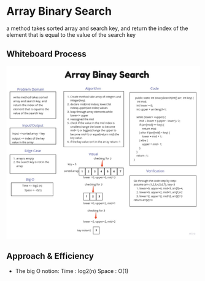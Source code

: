 # Array Binary Search

a method takes sorted array and search key, and return the index of the element that is equal to the value of the search key

## Whiteboard Process

![array-binary-search](/java/code_challenges/array-binary-search/assets/array-binary-search.jpg)

## Approach & Efficiency

- The big O notion: 
Time : log2(n) 
Space : O(1)
